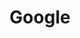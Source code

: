 ---
title: Google
logo: /assets/images/sponsors/google/google-683.png
srcset: /assets/images/sponsors/google/google-200.png 200w, /assets/images/sponsors/google/google-400.png 400w, /assets/images/sponsors/google/google-683.png 683w
externalUrl: https://opensource.google/
level: Functor
---